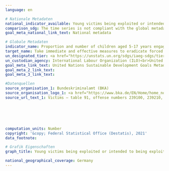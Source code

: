 ```yaml
---
language: en

# Nationale Metadaten
national_indicator_available: Young victims being exploited or intended to being exploited
comparison_sdg: The time series is not compliant with the global metadata, but provides additional information.
goal_meta_national_link_text: National metadata

# Globale Metadaten
indicator_name: Proportion and number of children aged 5-17 years engaged in child labour, by sex and age
target_name: Take immediate and effective measures to eradicate forced labour, end modern slavery and human trafficking and secure the prohibition and elimination of the worst forms of child labour, including recruitment and use of child soldiers, and by 2025 end child labour in all its forms
un_designated_tier: <a href="https://unstats.un.org/sdgs/iaeg-sdgs/tier-classification/" title="Click here for more information on the UN tier classification.">Tier II</a>
un_custodian_agency: International Labour Organization (ILO)<br>United Nations International Children's Emergency Fund (UNICEF)
goal_meta_link_text: United Nations Sustainable Development Goals Metadata
goal_meta_2_link_text: 
goal_meta_3_link_text: 

#Datenquellen
source_organisation_1: Bundeskriminalamt (BKA)
source_organisation_logo_1: <a href="https://www.bka.de/EN/Home/home_node.htm"><img src="https://g205sdgs.github.io/sdg-indicators/public/OrgImgEn/bka.png" alt="Logo bka" style="height:60px; width:148px" /></a>
source_url_text_1: Victims – table 91, offense numbers 239100, 239210, 239300, 239400, 239500 (only available in German)






computation_units: Number
copyright: '&copy; Federal Statistical Office (Destatis), 2021'
data_footnote: 

# Grafik Eigenschaften
graph_title: Young victims being exploited or intended to being exploited

national_geographical_coverage: Germany
---
```


<span></span>